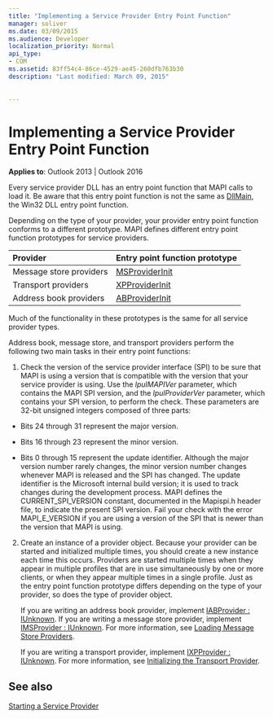 ```yaml
---
title: "Implementing a Service Provider Entry Point Function"
manager: soliver
ms.date: 03/09/2015
ms.audience: Developer
localization_priority: Normal
api_type:
- COM
ms.assetid: 83ff54c4-86ce-4529-ae45-260dfb763b30
description: "Last modified: March 09, 2015"
 
 
---
```


# Implementing a Service Provider Entry Point Function

  
  
**Applies to**: Outlook 2013 | Outlook 2016 
  
Every service provider DLL has an entry point function that MAPI calls to load it. Be aware that this entry point function is not the same as [DllMain](https://msdn.microsoft.com/library/ms682583.aspx), the Win32 DLL entry point function.
  
Depending on the type of your provider, your provider entry point function conforms to a different prototype. MAPI defines different entry point function prototypes for service providers.
  
|**Provider**|**Entry point function prototype**|
|:-----|:-----|
|Message store providers  <br/> |[MSProviderInit](msproviderinit.md) <br/> |
|Transport providers  <br/> |[XPProviderInit](xpproviderinit.md) <br/> |
|Address book providers  <br/> |[ABProviderInit](abproviderinit.md) <br/> |
   
Much of the functionality in these prototypes is the same for all service provider types. 
  
Address book, message store, and transport providers perform the following two main tasks in their entry point functions:
  
1. Check the version of the service provider interface (SPI) to be sure that MAPI is using a version that is compatible with the version that your service provider is using. Use the  _lpulMAPIVer_ parameter, which contains the MAPI SPI version, and the  _lpulProviderVer_ parameter, which contains your SPI version, to perform the check. These parameters are 32-bit unsigned integers composed of three parts: 
    
  - Bits 24 through 31 represent the major version.
    
  - Bits 16 through 23 represent the minor version.
    
  - Bits 0 through 15 represent the update identifier. Although the major version number rarely changes, the minor version number changes whenever MAPI is released and the SPI has changed. The update identifier is the Microsoft internal build version; it is used to track changes during the development process. MAPI defines the CURRENT_SPI_VERSION constant, documented in the Mapispi.h header file, to indicate the present SPI version. Fail your check with the error MAPI_E_VERSION if you are using a version of the SPI that is newer than the version that MAPI is using.
    
2. Create an instance of a provider object. Because your provider can be started and initialized multiple times, you should create a new instance each time this occurs. Providers are started multiple times when they appear in multiple profiles that are in use simultaneously by one or more clients, or when they appear multiple times in a single profile. Just as the entry point function prototype differs depending on the type of your provider, so does the type of provider object. 
    
    If you are writing an address book provider, implement [IABProvider : IUnknown](iabprovideriunknown.md). If you are writing a message store provider, implement [IMSProvider : IUnknown](imsprovideriunknown.md). For more information, see [Loading Message Store Providers](loading-message-store-providers.md).
    
    If you are writing a transport provider, implement [IXPProvider : IUnknown](ixpprovideriunknown.md). For more information, see [Initializing the Transport Provider](initializing-the-transport-provider.md).
    
## See also



[Starting a Service Provider](starting-a-service-provider.md)

